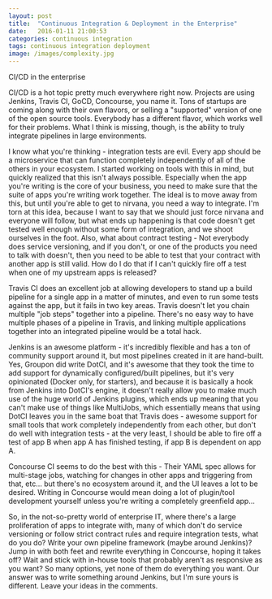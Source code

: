 ```yaml
---
layout: post
title:  "Continuous Integration & Deployment in the Enterprise"
date:   2016-01-11 21:00:53
categories: continuous integration
tags: continuous integration deployment
image: /images/complexity.jpg
---
```


CI/CD in the enterprise

CI/CD is a hot topic pretty much everywhere right now.  Projects are using Jenkins, Travis CI, GoCD, Concourse, you name it.  Tons of startups are coming along with their own flavors, or selling a "supported" version of one of the open source tools.  Everybody has a different flavor, which works well for their problems.  What I think is missing, though, is the ability to truly integrate pipelines in large environments.

I know what you're thinking - integration tests are evil.  Every app should be a microservice that can function completely independently of all of the others in your ecosystem.  I started working on tools with this in mind, but quickly realized that this isn't always possible.  Especially when the app you're writing is the core of your business, you need to make sure that the suite of apps you're writing work together.  The ideal is to move away from this, but until you're able to get to nirvana, you need a way to integrate.  I'm torn at this idea, because I want to say that we should just force nirvana and everyone will follow, but what ends up happening is that code doesn't get tested well enough without some form of integration, and we shoot ourselves in the foot.  Also, what about contract testing - Not everybody does service versioning, and if you don't, or one of the products you need to talk with doesn't, then you need to be able to test that your contract with another app is still valid.  How do I do that if I can't quickly fire off a test when one of my upstream apps is released?

Travis CI does an excellent job at allowing developers to stand up a build pipeline for a single app in a matter of minutes, and even to run some tests against the app, but it fails in two key areas.  Travis doesn't let you chain multiple "job steps" together into a pipeline.  There's no easy way to have multiple phases of a pipeline in Travis, and linking multiple applications together into an integrated pipeline would be a total hack.

Jenkins is an awesome platform - it's incredibly flexible and has a ton of community support around it, but most pipelines created in it are hand-built.  Yes, Groupon did write DotCI, and it's awesome that they took the time to add support for dynamically configured/built pipelines, but it's very opinionated (Docker only, for starters), and because it is basically a hook from Jenkins into DotCI's engine, it doesn't really allow you to make much use of the huge world of Jenkins plugins, which ends up meaning that you can't make use of things like MultiJobs, which essentially means that using DotCI leaves you in the same boat that Travis does - awesome support for small tools that work completely independently from each other, but don't do well with integration tests - at the very least, I should be able to fire off a test of app B when app A has finished testing, if app B is dependent on app A.

Concourse CI seems to do the best with this - Their YAML spec allows for multi-stage jobs, watching for changes in other apps and triggering from that, etc...  but there's no ecosystem around it, and the UI leaves a lot to be desired.  Writing in Concourse would mean doing a lot of plugin/tool development yourself unless you're writing a completely greenfield app...

So, in the not-so-pretty world of enterprise IT, where there's a large proliferation of apps to integrate with, many of which don't do service versioning or follow strict contract rules and require integration tests, what do you do?  Write your own pipeline framework (maybe around Jenkins)?  Jump in with both feet and rewrite everything in Concourse, hoping it takes off?  Wait and stick with in-house tools that probably aren't as responsive as you want?  So many options, yet none of them do everything you want.  Our answer was to write something around Jenkins, but I'm sure yours is different.  Leave your ideas in the comments.

